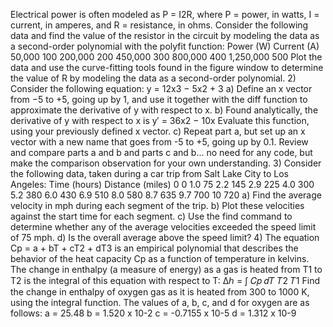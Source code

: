 Electrical power is often modeled as P = I2R, where P = power, in watts, I = current, in amperes,
and R = resistance, in ohms.
Consider the following data and find the value of the resistor in the circuit by modeling the data as a
second-order polynomial with the polyfit function:
Power (W) Current (A)
50,000 100
200,000 200
450,000 300
800,000 400
1,250,000 500
Plot the data and use the curve-fitting tools found in the figure window to determine the value of R by
modeling the data as a second-order polynomial.
2) Consider the following equation:
   y = 12x3 − 5x2 + 3
   a) Define an x vector from −5 to +5, going up by 1, and use it together with the diff function to
   approximate the derivative of y with respect to x.
   b) Found analytically, the derivative of y with respect to x is
   y′ = 36x2 − 10x
   Evaluate this function, using your previously defined x vector.
   c) Repeat part a, but set up an x vector with a new name that goes from -5 to +5, going up by
   0.1. Review and compare parts a and b and parts c and b... no need for any code, but make
   the comparison observation for your own understanding.
3) Consider the following data, taken during a car trip from Salt Lake City to Los Angeles:
   Time
   (hours)
   Distance
   (miles)
   0 0
   1.0 75
   2.2 145
   2.9 225
   4.0 300
   5.2 380
   6.0 430
   6.9 510
   8.0 580
   8.7 635
   9.7 700
   10 720
   a) Find the average velocity in mph during each segment of the trip.
   b) Plot these velocities against the start time for each segment.
   c) Use the find command to determine whether any of the average velocities exceeded the
   speed limit of 75 mph.
   d) Is the overall average above the speed limit?
4) The equation
   Cp = a + bT + cT2 + dT3
   is an empirical polynomial that describes the behavior of the heat capacity Cp as a function of
   temperature in kelvins. The change in enthalpy (a measure of energy) as a gas is heated from T1
   to T2 is the integral of this equation with respect to T:
   ∆ℎ = ∫ 𝐶𝑝 𝑑𝑇
   𝑇2
   𝑇1
   Find the change in enthalpy of oxygen gas as it is heated from 300 to 1000 K, using the integral
   function. The values of a, b, c, and d for oxygen are as follows:
   a = 25.48
   b = 1.520 x 10-2
   c = -0.7155 x 10-5
   d = 1.312 x 10-9